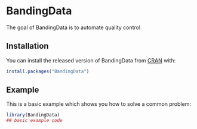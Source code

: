 # BandingData

<!-- badges: start -->
<!-- badges: end -->

The goal of BandingData is to automate quality control

## Installation

You can install the released version of BandingData from [CRAN](https://CRAN.R-project.org) with:

``` r
install.packages("BandingData")
```

## Example

This is a basic example which shows you how to solve a common problem:

``` r
library(BandingData)
## basic example code
```

